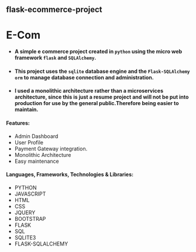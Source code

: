 ## flask-ecommerce-project
# E-Com

+ #### A simple e commerce project created in ```python``` using the micro web framework ```flask``` and ```SQLAlchemy```.

+ #### This project uses the ```sqlite``` database engine and the ```Flask-SQLAlchemy orm``` to manage database connection and administration.
+ #### I used a monolithic architecture rather than a microservices architecture, since this is just a resume project and will not be put into production for use by the general public.Therefore being easier to maintain.
  
#### Features:
+ Admin Dashboard
+ User Profile
+ Payment Gateway integration.
+ Monolithic Architecture
+ Easy maintenance


#### Languages, Frameworks, Technologies & Libraries:
+ PYTHON
+ JAVASCRIPT
+ HTML
+ CSS
+ JQUERY
+ BOOTSTRAP
+ FLASK
+ SQL
+ SQLITE3
+ FLASK-SQLALCHEMY
